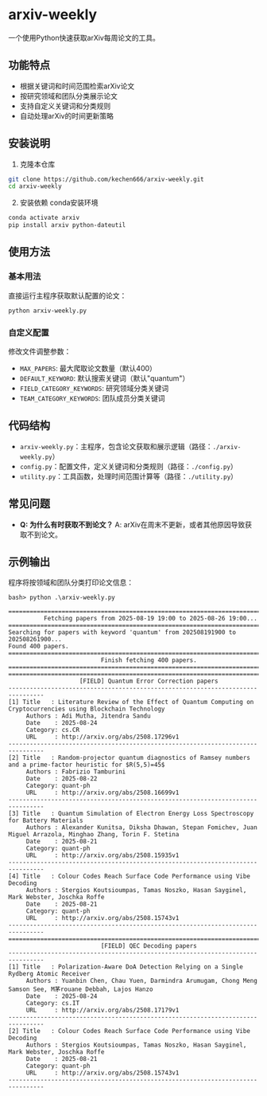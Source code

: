 # arxiv-weekly
一个使用Python快速获取arXiv每周论文的工具。

## 功能特点
- 根据关键词和时间范围检索arXiv论文
- 按研究领域和团队分类展示论文
- 支持自定义关键词和分类规则
- 自动处理arXiv的时间更新策略

## 安装说明
1. 克隆本仓库
```bash
git clone https://github.com/kechen666/arxiv-weekly.git
cd arxiv-weekly
```

2. 安装依赖
conda安装环境

```bash
conda activate arxiv
pip install arxiv python-dateutil
```

## 使用方法
### 基本用法
直接运行主程序获取默认配置的论文：
```bash
python arxiv-weekly.py
```

### 自定义配置
修改<mcfile name="config.py" path="..\arxiv-weekly\config.py"></mcfile>文件调整参数：
- `MAX_PAPERS`: 最大爬取论文数量（默认400）
- `DEFAULT_KEYWORD`: 默认搜索关键词（默认"quantum"）
- `FIELD_CATEGORY_KEYWORDS`: 研究领域分类关键词
- `TEAM_CATEGORY_KEYWORDS`: 团队成员分类关键词

## 代码结构
- `arxiv-weekly.py`：主程序，包含论文获取和展示逻辑（路径：`./arxiv-weekly.py`）
- `config.py`：配置文件，定义关键词和分类规则（路径：`./config.py`）
- `utility.py`：工具函数，处理时间范围计算等（路径：`./utility.py`）

## 常见问题
- **Q: 为什么有时获取不到论文？**
  A: arXiv在周末不更新，或者其他原因导致获取不到论文。

## 示例输出
程序将按领域和团队分类打印论文信息：
```
bash> python .\arxiv-weekly.py

================================================================================
          Fetching papers from 2025-08-19 19:00 to 2025-08-26 19:00...
================================================================================
Searching for papers with keyword 'quantum' from 202508191900 to 202508261900...
Found 400 papers.
================================================================================
                          Finish fetching 400 papers.
================================================================================
================================================================================
                    [FIELD] Quantum Error Correction papers
--------------------------------------------------------------------------------
[1] Title   : Literature Review of the Effect of Quantum Computing on Cryptocurrencies using Blockchain Technology
     Authors : Adi Mutha, Jitendra Sandu
     Date    : 2025-08-24
     Category: cs.CR
     URL     : http://arxiv.org/abs/2508.17296v1
--------------------------------------------------------------------------------
[2] Title   : Random-projector quantum diagnostics of Ramsey numbers and a prime-factor heuristic for $R(5,5)=45$
     Authors : Fabrizio Tamburini
     Date    : 2025-08-22
     Category: quant-ph
     URL     : http://arxiv.org/abs/2508.16699v1
--------------------------------------------------------------------------------
[3] Title   : Quantum Simulation of Electron Energy Loss Spectroscopy for Battery Materials
     Authors : Alexander Kunitsa, Diksha Dhawan, Stepan Fomichev, Juan Miguel Arrazola, Minghao Zhang, Torin F. Stetina
     Date    : 2025-08-21
     Category: quant-ph
     URL     : http://arxiv.org/abs/2508.15935v1
--------------------------------------------------------------------------------
[4] Title   : Colour Codes Reach Surface Code Performance using Vibe Decoding
     Authors : Stergios Koutsioumpas, Tamas Noszko, Hasan Sayginel, Mark Webster, Joschka Roffe
     Date    : 2025-08-21
     Category: quant-ph
     URL     : http://arxiv.org/abs/2508.15743v1
--------------------------------------------------------------------------------
================================================================================
                          [FIELD] QEC Decoding papers
--------------------------------------------------------------------------------
[1] Title   : Polarization-Aware DoA Detection Relying on a Single Rydberg Atomic Receiver
     Authors : Yuanbin Chen, Chau Yuen, Darmindra Arumugam, Chong Meng Samson See, M茅rouane Debbah, Lajos Hanzo
     Date    : 2025-08-24
     Category: cs.IT
     URL     : http://arxiv.org/abs/2508.17179v1
--------------------------------------------------------------------------------
[2] Title   : Colour Codes Reach Surface Code Performance using Vibe Decoding
     Authors : Stergios Koutsioumpas, Tamas Noszko, Hasan Sayginel, Mark Webster, Joschka Roffe
     Date    : 2025-08-21
     Category: quant-ph
     URL     : http://arxiv.org/abs/2508.15743v1
--------------------------------------------------------------------------------
```